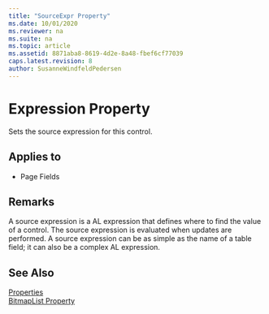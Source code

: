 ```yaml
---
title: "SourceExpr Property"
ms.date: 10/01/2020
ms.reviewer: na
ms.suite: na
ms.topic: article
ms.assetid: 8871aba8-8619-4d2e-8a48-fbef6cf77039
caps.latest.revision: 8
author: SusanneWindfeldPedersen
---
```


 

# Expression Property
Sets the source expression for this control.  
  
## Applies to  
  
-   Page Fields  
  
## Remarks  
 A source expression is a AL expression that defines where to find the value of a control. The source expression is evaluated when updates are performed. A source expression can be as simple as the name of a table field; it can also be a complex AL expression.  
  
## See Also  
 [Properties](devenv-properties.md)   
 [BitmapList Property](devenv-bitmaplist-property.md)